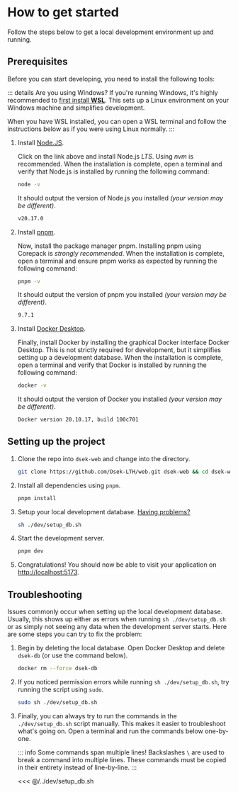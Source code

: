 # How to get started

Follow the steps below to get a local development environment up and running.

## Prerequisites

Before you can start developing, you need to install the following tools:

::: details Are you using Windows?
If you're running Windows, it's highly recommended to [first install **WSL**](https://learn.microsoft.com/en-us/windows/wsl/install). This sets up a Linux environment on your Windows machine and simplifies development.

When you have WSL installed, you can open a WSL terminal and follow the instructions below as if you were using Linux normally.
:::

1. Install [Node.JS](https://nodejs.org/en/download/).

   Click on the link above and install Node.js _LTS_. Using _nvm_ is recommended.
   When the installation is complete, open a terminal and verify that Node.js is installed by running the following command:

   ```bash
   node -v
   ```

   It should output the version of Node.js you installed _(your version may be different)_.

   ```bash
   v20.17.0
   ```

2. Install [pnpm](https://pnpm.io/installation#using-corepack).

   Now, install the package manager pnpm. Installing pnpm using Corepack is _strongly recommended_.
   When the installation is complete, open a terminal and ensure pnpm works as expected by running the following command:

   ```bash
   pnpm -v
   ```

   It should output the version of pnpm you installed _(your version may be different)_.

   ```bash
   9.7.1
   ```

3. Install [Docker Desktop](https://docs.docker.com/get-docker/).

   Finally, install Docker by installing the graphical Docker interface Docker Desktop. This is not strictly required for development, but it simplifies setting up a development database. When the installation is complete, open a terminal and verify that Docker is installed by running the following command:

   ```bash
   docker -v
   ```

   It should output the version of Docker you installed _(your version may be different)_.

   ```bash
   Docker version 20.10.17, build 100c701
   ```

## Setting up the project

1. Clone the repo into `dsek-web` and change into the directory.
   ```bash
   git clone https://github.com/Dsek-LTH/web.git dsek-web && cd dsek-web
   ```
2. Install all dependencies using `pnpm`.
   ```bash
   pnpm install
   ```
3. Setup your local development database. [Having problems?](#troubleshooting)

   ```bash
   sh ./dev/setup_db.sh
   ```

4. Start the development server.

   ```bash
   pnpm dev
   ```

5. Congratulations! You should now be able to visit your application on [http://localhost:5173](http://localhost:5173).

## Troubleshooting

Issues commonly occur when setting up the local development database. Usually, this shows up either as errors when running `sh ./dev/setup_db.sh` or as simply not seeing any data when the development server starts. Here are some steps you can try to fix the problem:

1. Begin by deleting the local database. Open Docker Desktop and delete `dsek-db` (or use the command below).

   ```bash title="Docker CLI (alternative)"
   docker rm --force dsek-db
   ```

2. If you noticed permission errors while running `sh ./dev/setup_db.sh`, try running the script using `sudo`.

   ```bash
   sudo sh ./dev/setup_db.sh
   ```

3. Finally, you can always try to run the commands in the `./dev/setup_db.sh` script manually. This makes it easier to troubleshoot what's going on. Open a terminal and run the commands below one-by-one.

   ::: info
   Some commands span multiple lines! Backslashes `\` are used to break a command into multiple lines. These commands must be copied in their entirety instead of line-by-line.
   :::

   <<< @/../dev/setup_db.sh

